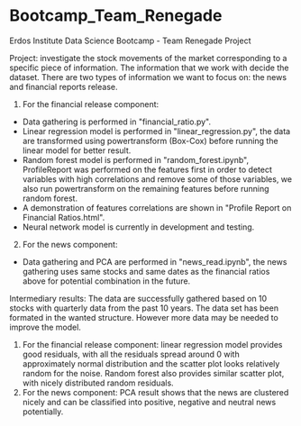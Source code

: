 # Bootcamp_Team_Renegade
Erdos Institute Data Science Bootcamp - Team Renegade Project

Project: investigate the stock movements of the market corresponding to a specific piece of information.
The information that we work with decide the dataset. There are two types of information we want to focus on: the news and financial reports release.

1. For the financial release component: 
- Data gathering is performed in "financial_ratio.py".
- Linear regression model is performed in "linear_regression.py", the data are transformed using powertransform (Box-Cox) before running the linear model for better result.
- Random forest model is performed in "random_forest.ipynb", ProfileReport was performed on the features first in order to detect variables with high correlations and remove some of those variables, we also run powertransform on the remaining features before running random forest.
- A demonstration of features correlations are shown in "Profile Report on Financial Ratios.html".
- Neural network model is currently in development and testing.
2. For the news component:
- Data gathering and PCA are performed in "news_read.ipynb", the news gathering uses same stocks and same dates as the financial ratios above for potential combination in the future.

Intermediary results:
The data are successfully gathered based on 10 stocks with quarterly data from the past 10 years. The data set has been formated in the wanted structure. However more data may be needed to improve the model.
1. For the financial release component: linear regression model provides good residuals, with all the residuals spread around 0 with approximately normal distribution and the scatter plot looks relatively random for the noise. Random forest also provides similar scatter plot, with nicely distributed random residuals.
2. For the news component: PCA result shows that the news are clustered nicely and can be classified into positive, negative and neutral news potentially.
